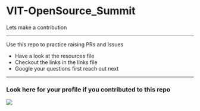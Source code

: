 # VIT-OpenSource_Summit
Lets make a contribution

---
Use this repo to practice raising PRs and Issues  
 -  Have a look at the resources file
 -  Checkout the links in the links file
 -  Google your questions first reach out next 
---


### Look here for your profile if you contributed to this repo


<a href="https://github.com/Moinuddin9777/VIT-OpenSource_Summit/graphs/contributors">
  <img src="https://contrib.rocks/image?repo=Moinuddin9777/VIT-OpenSource_Summit"/>
</a>

